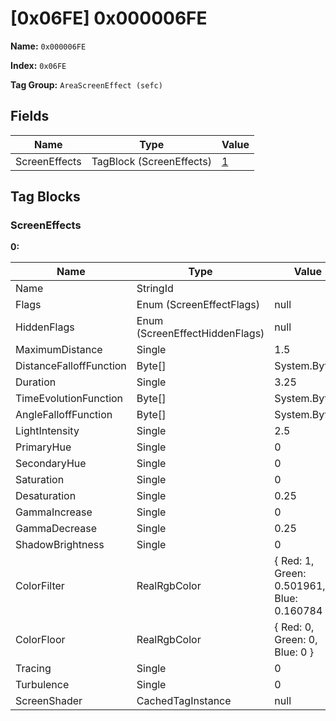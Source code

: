 # [0x06FE] 0x000006FE

**Name:** ```0x000006FE```

**Index:** ```0x06FE```

**Tag Group:** ```AreaScreenEffect (sefc)```

## Fields

Name	| Type	| Value
---	|---	|---	|
ScreenEffects	|TagBlock (ScreenEffects)	|[1](#screeneffects)


## Tag Blocks

### ScreenEffects

**0:**

Name	| Type	| Value
---	|---	|---	|
Name	|StringId	|
Flags	|Enum (ScreenEffectFlags)	|null
HiddenFlags	|Enum (ScreenEffectHiddenFlags)	|null
MaximumDistance	|Single	|1.5
DistanceFalloffFunction	|Byte[]	|System.Byte[]
Duration	|Single	|3.25
TimeEvolutionFunction	|Byte[]	|System.Byte[]
AngleFalloffFunction	|Byte[]	|System.Byte[]
LightIntensity	|Single	|2.5
PrimaryHue	|Single	|0
SecondaryHue	|Single	|0
Saturation	|Single	|0
Desaturation	|Single	|0.25
GammaIncrease	|Single	|0
GammaDecrease	|Single	|0.25
ShadowBrightness	|Single	|0
ColorFilter	|RealRgbColor	|{ Red: 1, Green: 0.501961, Blue: 0.160784 }
ColorFloor	|RealRgbColor	|{ Red: 0, Green: 0, Blue: 0 }
Tracing	|Single	|0
Turbulence	|Single	|0
ScreenShader	|CachedTagInstance	|null


